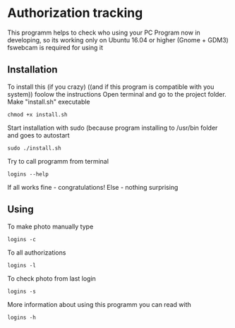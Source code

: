 # Authorization tracking
This programm helps to check who using your PC
Program now in developing, so its working only on Ubuntu 16.04 or higher (Gnome + GDM3)
fswebcam is required for using it
## Installation
To install this (if you crazy) ((and if this program is compatible with you system)) foolow the instructions
Open terminal and go to the project folder. Make "install.sh" executable
```
chmod +x install.sh
```
Start installation with sudo (because program installing to /usr/bin folder and goes to autostart
```
sudo ./install.sh
```
Try to call programm from terminal
```
logins --help
```
If all works fine - congratulations!
Else - nothing surprising
## Using
To make photo manually type
```
logins -c
```
To all authorizations
```
logins -l
```
To check photo from last login
```
logins -s
```
More information about using this programm you can read with
```
logins -h
```
